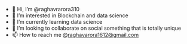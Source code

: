 - 👋 Hi, I’m @raghavrarora310
- 👀 I’m interested in Blockchain and data science
- 🌱 I’m currently learning data science
- 💞️ I’m looking to collaborate on social something that is totally unique
- 📫 How to reach me @raghavarora1612@gmail.com 

<!---
raghavrarora310/raghavrarora310 is a ✨ special ✨ repository because its `README.md` (this file) appears on your GitHub profile.
You can click the Preview link to take a look at your changes.
--->
